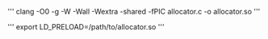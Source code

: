 '''
clang -O0 -g -W -Wall -Wextra -shared -fPIC allocator.c -o allocator.so
'''

'''
export LD_PRELOAD=/path/to/allocator.so
'''

